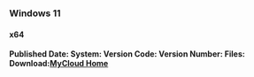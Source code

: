 ### Windows 11
#### x64   
**Published Date:
System:
Version Code:
Version Number:
Files:
Download:[MyCloud Home]()**
